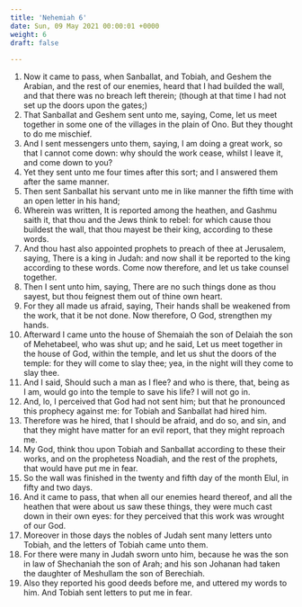 ```yaml
---
title: 'Nehemiah 6'
date: Sun, 09 May 2021 00:00:01 +0000
weight: 6
draft: false
  
---
```


1. Now it came to pass, when Sanballat, and Tobiah, and Geshem the Arabian, and the rest of our enemies, heard that I had builded the wall, and that there was no breach left therein; (though at that time I had not set up the doors upon the gates;)
2. That Sanballat and Geshem sent unto me, saying, Come, let us meet together in some one of the villages in the plain of Ono. But they thought to do me mischief.
3. And I sent messengers unto them, saying, I am doing a great work, so that I cannot come down: why should the work cease, whilst I leave it, and come down to you?
4. Yet they sent unto me four times after this sort; and I answered them after the same manner.
5. Then sent Sanballat his servant unto me in like manner the fifth time with an open letter in his hand;
6. Wherein was written, It is reported among the heathen, and Gashmu saith it, that thou and the Jews think to rebel: for which cause thou buildest the wall, that thou mayest be their king, according to these words.
7. And thou hast also appointed prophets to preach of thee at Jerusalem, saying, There is a king in Judah: and now shall it be reported to the king according to these words. Come now therefore, and let us take counsel together.
8. Then I sent unto him, saying, There are no such things done as thou sayest, but thou feignest them out of thine own heart.
9. For they all made us afraid, saying, Their hands shall be weakened from the work, that it be not done. Now therefore, O God, strengthen my hands.
10. Afterward I came unto the house of Shemaiah the son of Delaiah the son of Mehetabeel, who was shut up; and he said, Let us meet together in the house of God, within the temple, and let us shut the doors of the temple: for they will come to slay thee; yea, in the night will they come to slay thee.
11. And I said, Should such a man as I flee? and who is there, that, being as I am, would go into the temple to save his life? I will not go in.
12. And, lo, I perceived that God had not sent him; but that he pronounced this prophecy against me: for Tobiah and Sanballat had hired him.
13. Therefore was he hired, that I should be afraid, and do so, and sin, and that they might have matter for an evil report, that they might reproach me.
14. My God, think thou upon Tobiah and Sanballat according to these their works, and on the prophetess Noadiah, and the rest of the prophets, that would have put me in fear.
15. So the wall was finished in the twenty and fifth day of the month Elul, in fifty and two days.
16. And it came to pass, that when all our enemies heard thereof, and all the heathen that were about us saw these things, they were much cast down in their own eyes: for they perceived that this work was wrought of our God.
17. Moreover in those days the nobles of Judah sent many letters unto Tobiah, and the letters of Tobiah came unto them.
18. For there were many in Judah sworn unto him, because he was the son in law of Shechaniah the son of Arah; and his son Johanan had taken the daughter of Meshullam the son of Berechiah.
19. Also they reported his good deeds before me, and uttered my words to him. And Tobiah sent letters to put me in fear.
